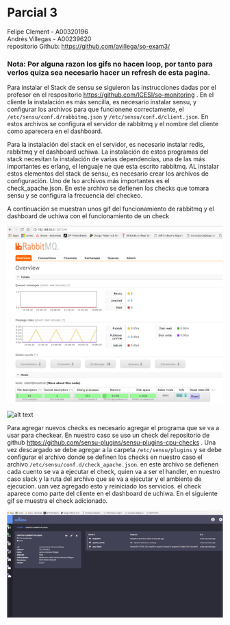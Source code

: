 # Parcial 3
Felipe Clement - A00320196   
Andrés Villegas - A00239620   
repositorio Github: https://github.com/avillega/so-exam3/   


### Nota: Por alguna razon los gifs no hacen loop, por tanto para verlos quiza sea necesario hacer un refresh de esta pagina.

Para instalar el Stack de sensu se siguieron las instrucciones dadas por el profesor en el respositorio https://github.com/ICESI/so-monitoring . En el cliente la instalación es más sencilla, es necesario instalar sensu, y configurar los archivos para que funcionene correctamente, el `/etc/sensu/conf.d/rabbitmq.json` y `/etc/sensu/conf.d/client.json`. En estos archivos se configura el servidor de rabbitmq y el nombre del cliente como aparecera en el dashboard.    

Para la instalación del stack en el servidor, es necesario instalar redis, rabbitmq y el dashboard uchiwa. La instalación de estos programas del stack necesitan la instalación de varias dependencias, una de las más importantes es erlang, el lenguaje ne que esta escrito rabbitmq. AL instalar estos elementos del stack de sensu, es necesario crear los archivos de configuración. Uno de lso archivos más importantes es el check_apache.json. En este archivo se defienen los checks que tomara sensu y se configura la frecuencia del checkeo.   

A continuación se muestran unos gif del funcionamiento de rabbitmq y el dashboard de uchiwa con el funcionamiento de un check

![alt text](https://raw.githubusercontent.com/avillega/so-exam3/master/A00320196-A00239620/resources/RabbitMQ.png)

![alt text](https://cdn.rawgit.com/avillega/so-exam3/597b25f8/A00320196-A00239620/resources/video_parcial3.gif)   

Para agregar nuevos checks es necesario agregar el programa que se va a usar para checkear. En nuestro caso se uso un check del repositorio de github https://github.com/sensu-plugins/sensu-plugins-cpu-checks . Una vez descargado se debe agregar a la carpeta `/etc/sensu/plugins` y se debe configurar el archivo donde se definen los checks en nuestro caso el archivo `/etc/sensu/conf.d/check_apache.json`. en este archivo se defienen cada cuento se va a ejecutar el check, quien va a ser el handler, en nuestro caso slack y la ruta del archivo que se va a ejecutar y el ambiente de ejecucion. uan vez agregado esto y reiniciado los servicios. el check aparece como parte del cliente en el dashboard de uchiwa. En el siguiente gif se muestra el check adicionado. 


![alt text](https://raw.githubusercontent.com/avillega/so-exam3/ae989515/A00320196-A00239620/resources/video_plugin_extra.gif)



